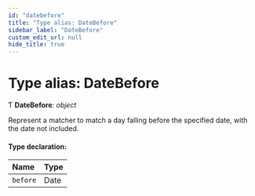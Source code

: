 ```yaml
---
id: "datebefore"
title: "Type alias: DateBefore"
sidebar_label: "DateBefore"
custom_edit_url: null
hide_title: true
---
```


# Type alias: DateBefore

Ƭ **DateBefore**: *object*

Represent a matcher to match a day falling before the specified date, with
the date not included.

#### Type declaration:

Name | Type |
:------ | :------ |
`before` | Date |
